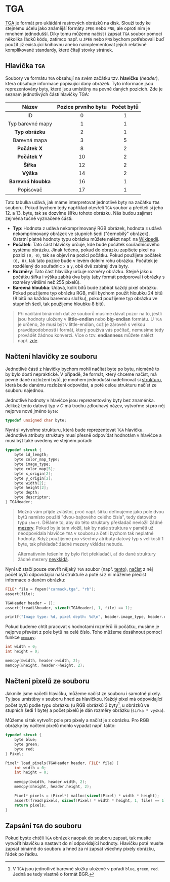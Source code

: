 # TGA
[TGA](https://en.wikipedia.org/wiki/Truevision_TGA) je formát pro ukládání rastrových obrázků na
disk. Slouží tedy ke stejnému účelu jako známější formáty `JPEG` nebo `PNG`, ale oproti nim je
mnohem jednodušší. Díky tomu můžeme načíst i zapsat `TGA` soubor pomocí několika řádků kódu, zatímco
např. u `JPEG` nebo `PNG` bychom potřebovali buď použít již existující knihovnu anebo naimplementovat
jejich relativně komplikované standardy, které čítají stovky stránek.

## Hlavička `TGA`
Soubory ve formátu `TGA` obsahují na svém začátku tzv. **hlavičku** (*header*), která obsahuje informace
popisující daný obrázek. Tyto informace jsou reprezentovány byty, které jsou umístěny na pevně
daných pozicích. Zde je seznam jednotlivých částí hlavičky TGA:

| Název | Pozice prvního bytu | Počet bytů |
|:---:|:---:|:---:|
| ID | 0 | 1 |
| Typ barevné mapy | 1 | 1 |
| **Typ obrázku** | 2 | 1 |
| Barevná mapa | 3 | 5 |
| **Počátek X** | 8 | 2 |
| **Počátek Y** | 10 | 2 |
| **Šířka** | 12 | 2 |
| **Výška** | 14 | 2 |
| **Barevná hloubka** | 16 | 1 |
| Popisovač | 17 | 1 |

Tato tabulka udává, jak máme interpretovat jednotlivé byty na začátku `TGA` souboru. Pokud bychom tedy
například otevřeli `TGA` soubor a přečteli si jeho 12. a 13. byte, tak se dozvíme šířku tohoto obrázku. 
Nás budou zajímat zejména tučně vyznačené části:
- **Typ**: Hodnota `2` udává nekomprimovaný RGB obrázek, hodnota `3` udává nekomprimovaný
obrázek ve stupních šedi ("černobílý" obrázek). Ostatní platné hodnoty typu obrázku můžete nalézt
např. na [Wikipedii](https://en.wikipedia.org/wiki/Truevision_TGA).
- **Počátek**: Tato část hlavičky určuje, kde bude počátek souřadnicového systému obrázku. Jinak
řečeno, pokud do obrázku zapíšete pixel na pozici `(0, 0)`, tak se objeví na pozici počátku. Pokud
použijete počátek `(0, 0)`, tak tato pozice bude v levém dolním rohu obrázku. Počátek je rozdělený
do souřadnic `x` a `y`, obě dvě zabírají dva byty.
- **Rozměry**: Tato část hlavičky určuje rozměry obrázku. Stejně jako u počátku šířka i výška
zabírá dva byty (aby formát podporoval i obrázky s rozměry většími než 255 pixelů).
- **Barevná hloubka**: Udává, kolik bitů bude zabírat každý pixel obrázku. Pokud použijeme typ obrázku
RGB, měli bychom použít hloubku 24 bitů (8 bitů na každou barevnou složku), pokud použijeme typ
obrázku ve stupních šedi, tak použijeme hloubku 8 bitů.

> Při načítání binárních dat ze souborů musíme dávat pozor na to, jestli jsou hodnoty uloženy v
> **little-endian** nebo **big-endian** formátu. U `TGA` je určeno, že musí být v little-endian, což je
> zároveň s velkou pravděpodobností i formát, který používá vás počítač, nemusíme tedy provádět žádnou
> konverzi. Více o tzv. **endianness** můžete nalézt např. [zde](https://en.wikipedia.org/wiki/Endianness).

## Načtení hlavičky ze souboru
Jednotlivé části z hlavičky bychom mohli načítat byte po bytu, nicméně to by bylo dosti nepraktické.
V případě, že formát, který chceme načíst, má pevně dané rozložení bytů, je mnohem jednodušší
nadefinovat si [strukturu](../struktury/struktury.md), která bude danému rozložení odpovídat, a poté
celou strukturu načíst ze souboru najednou.

Jednotlivé hodnoty v hlavičce jsou reprezentovány byty bez znaménka. Jelikož tento datový typ v *C*
má trochu zdlouhavý název, vytvořme si pro něj nejprve nové jméno `byte`:
```c
typedef unsigned char byte;
```

Nyní si vytvořme strukturu, která bude reprezentovat `TGA` hlavičku. Jednotlivé atributy struktury
musí přesně odpovídat hodnotám v hlavičce a musí být také uvedeny ve stejném pořadí:
```c
typedef struct {
    byte id_length;
    byte color_map_type;
    byte image_type;
    byte color_map[5];
    byte x_origin[2];
    byte y_origin[2];
    byte width[2];
    byte height[2];
    byte depth;
    byte descriptor;
} TGAHeader;
```

> Možná vám přijde zvláštní, proč např. šířku definujeme jako pole dvou bytů namísto použití
> "dvou-bajtového celého čísla", tedy datového typu `short`. Děláme to, aby do této struktury překladač
> nevložil žádné [mezery](../struktury/struktury.md#reprezentace-struktury-v-paměti). Pokud by je tam
> vložil, tak by naše struktura v paměti už neodpovídala hlavičce `TGA` v souboru a četli bychom tak
> neplatné hodnoty. Když použijeme pro všechny atributy datový typ s velikostí 1 byte, tak překladač
> žádné mezery vkládat nebude.
> 
> Alternativním řešením by bylo říct překladači, ať do dané struktury žádné mezery
> [nevkládá](https://stackoverflow.com/a/40642888/1107768).

Nyní už stačí pouze otevřít nějaký `TGA` soubor (např. [tento](../../static/img/carmack.tga)),
[načíst](../soubory/cteni_ze_souboru.md) z něj počet bytů odpovídající naší struktuře
a poté si z ní můžeme přečíst informace o daném obrázku:
```c
FILE* file = fopen("carmack.tga", "rb");
assert(file);

TGAHeader header = {};
assert(fread(&header, sizeof(TGAHeader), 1, file) == 1);

printf("Image type: %d, pixel depth: %d\n", header.image_type, header.depth);
```

Pokud budeme chtít pracovat s hodnotami rozměrů či počátku, musíme je nejprve převést z pole bytů
na celé číslo. Toho můžeme dosáhnout pomocí funkce [`memcpy`](https://devdocs.io/c/string/byte/memcpy):
```c
int width = 0;
int height = 0;

memcpy(&width, header->width, 2);
memcpy(&height, header->height, 2);
```

## Načtení pixelů ze souboru
Jakmile jsme načetli hlavičku, můžeme načíst ze souboru i samotné pixely. Ty jsou umístěny v souboru
hned za hlavičkou. Každý pixel má odpovídající počet bytů podle typu obrázku (u RGB obrázků 3 byty[^1],
u obrázků ve stupních šedi 1 byte) a počet pixelů je dán rozměry obrázku (`šířka * výška`).

[^1]: V `TGA` jsou jednotlivé barevné složky uložené v pořadí `blue`, `green`, `red`. Jedná se tedy
vlastně o formát BGR.

Můžeme si tak vytvořit pole pro pixely a načíst je z obrázku. Pro RGB obrázky by načtení pixelů
mohlo vypadat např. takto: 
```c
typedef struct {
    byte blue;
    byte green;
    byte red;
} Pixel;

Pixel* load_pixels(TGAHeader header, FILE* file) {
    int width = 0;
    int height = 0;
    
    memcpy(&width, header.width, 2);
    memcpy(&height, header.height, 2);

    Pixel* pixels = (Pixel*) malloc(sizeof(Pixel) * width * height);
    assert(fread(pixels, sizeof(Pixel) * width * height, 1, file) == 1);
    return pixels;
}
```

## Zapsání `TGA` do souboru
Pokud byste chtěli `TGA` obrázek naopak do souboru zapsat, tak musíte vytvořit hlavičku a nastavit
do ní odpovídající hodnoty. Hlavičku poté musíte zapsat binárně do souboru a hned za ní zapsat
všechny pixely obrázku, řádek po řádku.
